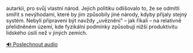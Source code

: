 
autarkii, pro svůj vlastní národ. Jejich politiku odlišovalo to, že se odmítli smířit s nevýhodami, které by jim způsobily jiné národy, kdyby přijaly stejný systém. Nebyli připraveni být navždy „uvězněni" – jak říkali – na relativně přelidněném území, kde fyzikální podmínky způsobují nižší produktivitu lidského úsilí než v jiných zemích.

[🔊 Poslechnout audio](/data/7-paragraphs/audio/chapter_38/para_001-autarkii-pro-svj-vlastn-nrod-Jejich-politiku.mp3)
